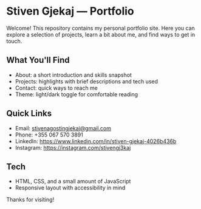 # Stiven Gjekaj — Portfolio

Welcome! This repository contains my personal portfolio site. Here you can explore a selection of projects, learn a bit about me, and find ways to get in touch.

## What You'll Find
- About: a short introduction and skills snapshot
- Projects: highlights with brief descriptions and tech used
- Contact: quick ways to reach me
- Theme: light/dark toggle for comfortable reading


## Quick Links
- Email: stivenagostingjekaj@gmail.com
- Phone: +355 067 570 3891
- LinkedIn: https://www.linkedin.com/in/stiven-gjekaj-4026b436b
- Instagram: https://instagram.com/stivengj3kaj

## Tech
- HTML, CSS, and a small amount of JavaScript
- Responsive layout with accessibility in mind

Thanks for visiting!
